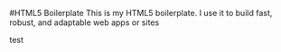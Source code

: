 #HTML5 Boilerplate
This is my HTML5 boilerplate. I use it to build fast, robust, and adaptable web apps or sites

test
